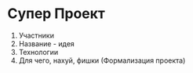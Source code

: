 # Супер Проект
1. Участники
2. Название - идея 
3. Технологии 
4. Для чего, нахуй, фишки (Формализация проекта)
